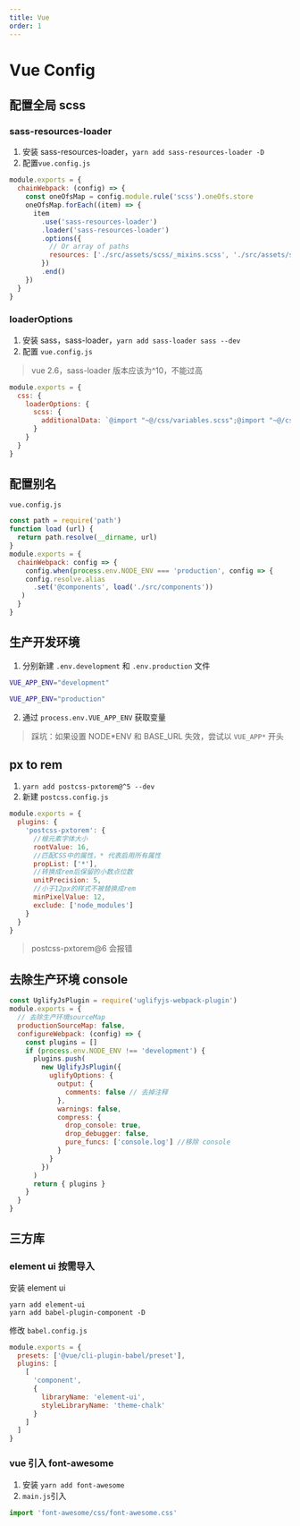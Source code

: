 ```yaml
---
title: Vue
order: 1
---
```


# Vue Config

## 配置全局 scss

### sass-resources-loader

1. 安装 sass-resources-loader，`yarn add sass-resources-loader -D`
2. 配置`vue.config.js`

```javascript
module.exports = {
  chainWebpack: (config) => {
    const oneOfsMap = config.module.rule('scss').oneOfs.store
    oneOfsMap.forEach((item) => {
      item
        .use('sass-resources-loader')
        .loader('sass-resources-loader')
        .options({
          // Or array of paths
          resources: ['./src/assets/scss/_mixins.scss', './src/assets/scss/_variables.scss']
        })
        .end()
    })
  }
}
```

### loaderOptions

1. 安装 sass，sass-loader，`yarn add sass-loader sass --dev`
2. 配置 `vue.config.js`

> vue 2.6，sass-loader 版本应该为^10，不能过高

```javascript
module.exports = {
  css: {
    loaderOptions: {
      scss: {
        additionalData: `@import "~@/css/variables.scss";@import "~@/css/mixins.scss";`
      }
    }
  }
}
```

## 配置别名

`vue.config.js`

```javascript
const path = require('path')
function load (url) {
  return path.resolve(__dirname, url)
}
module.exports = {
  chainWebpack: config => {
    config.when(process.env.NODE_ENV === 'production', config => {
    config.resolve.alias
      .set('@components', load('./src/components'))
   )
  }
}
```

## 生产开发环境

1. 分别新建 `.env.development` 和 `.env.production` 文件

```bash
VUE_APP_ENV="development"
```

```bash
VUE_APP_ENV="production"
```

2. 通过 `process.env.VUE_APP_ENV` 获取变量

> 踩坑：如果设置 NODE*ENV 和 BASE_URL 失效，尝试以 `VUE_APP*` 开头

## px to rem

1. `yarn add postcss-pxtorem@^5 --dev`
2. 新建 `postcss.config.js`

```javascript
module.exports = {
  plugins: {
    'postcss-pxtorem': {
      //根元素字体大小
      rootValue: 16,
      //匹配CSS中的属性，* 代表启用所有属性
      propList: ['*'],
      //转换成rem后保留的小数点位数
      unitPrecision: 5,
      //小于12px的样式不被替换成rem
      minPixelValue: 12,
      exclude: ['node_modules']
    }
  }
}
```

> postcss-pxtorem@6 会报错

## 去除生产环境 console

```javascript
const UglifyJsPlugin = require('uglifyjs-webpack-plugin')
module.exports = {
  // 去除生产环境sourceMap
  productionSourceMap: false,
  configureWebpack: (config) => {
    const plugins = []
    if (process.env.NODE_ENV !== 'development') {
      plugins.push(
        new UglifyJsPlugin({
          uglifyOptions: {
            output: {
              comments: false // 去掉注释
            },
            warnings: false,
            compress: {
              drop_console: true,
              drop_debugger: false,
              pure_funcs: ['console.log'] //移除 console
            }
          }
        })
      )
      return { plugins }
    }
  }
}
```

## 三方库

### element ui 按需导入

安装 element ui

```shell
yarn add element-ui
yarn add babel-plugin-component -D
```

修改 `babel.config.js`

```javascript
module.exports = {
  presets: ['@vue/cli-plugin-babel/preset'],
  plugins: [
    [
      'component',
      {
        libraryName: 'element-ui',
        styleLibraryName: 'theme-chalk'
      }
    ]
  ]
}
```

### vue 引入 font-awesome

1. 安装 `yarn add font-awesome`
2. `main.js`引入

```javascript
import 'font-awesome/css/font-awesome.css'
```

##

